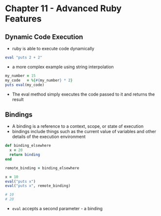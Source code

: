 # Chapter 11 - Advanced Ruby Features

## Dynamic Code Execution

* ruby is able to execute code dynamically

```ruby
eval "puts 2 + 2"
```

* a more complex example using string interpolation

```ruby
my_number = 15
my_code   = %{#{my_number} * 2}
puts eval(my_code)
```

* The eval method simply executes the code passed to it and returns the result

## Bindings

* A binding is a reference to a context, scope, or state of execution
* bindings include things such as the current value of variables and other details of the execution environment

```ruby
def binding_elsewhere
  x = 20
  return binding
end

remote_binding = binding_elsewhere

x = 10
eval("puts x")
eval("puts x", remote_binding)

# 10
# 20
```

* `eval` accepts a second parameter - a binding
